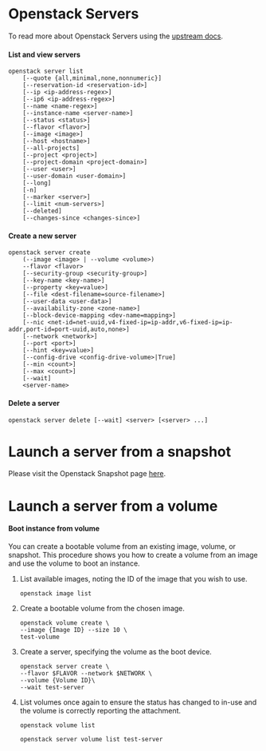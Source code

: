 # Openstack Servers

To read more about Openstack Servers using the [upstream docs](https://docs.openstack.org/python-openstackclient/latest/cli/command-objects/server.html).

#### List and view servers

``` shell
openstack server list
    [--quote {all,minimal,none,nonnumeric}]
    [--reservation-id <reservation-id>]
    [--ip <ip-address-regex>]
    [--ip6 <ip-address-regex>]
    [--name <name-regex>]
    [--instance-name <server-name>]
    [--status <status>]
    [--flavor <flavor>]
    [--image <image>]
    [--host <hostname>]
    [--all-projects]
    [--project <project>]
    [--project-domain <project-domain>]
    [--user <user>]
    [--user-domain <user-domain>]
    [--long]
    [-n]
    [--marker <server>]
    [--limit <num-servers>]
    [--deleted]
    [--changes-since <changes-since>]
```

#### Create a new server

``` shell
openstack server create
    (--image <image> | --volume <volume>)
    --flavor <flavor>
    [--security-group <security-group>]
    [--key-name <key-name>]
    [--property <key=value>]
    [--file <dest-filename=source-filename>]
    [--user-data <user-data>]
    [--availability-zone <zone-name>]
    [--block-device-mapping <dev-name=mapping>]
    [--nic <net-id=net-uuid,v4-fixed-ip=ip-addr,v6-fixed-ip=ip-addr,port-id=port-uuid,auto,none>]
    [--network <network>]
    [--port <port>]
    [--hint <key=value>]
    [--config-drive <config-drive-volume>|True]
    [--min <count>]
    [--max <count>]
    [--wait]
    <server-name>
```

#### Delete a server

``` shell
openstack server delete [--wait] <server> [<server> ...]
```

# Launch a server from a snapshot

Please visit the Openstack Snapshot page [here](openstack-snapshot.md).

# Launch a server from a volume

#### Boot instance from volume

You can create a bootable volume from an existing image, volume, or snapshot. This procedure shows you how to create a volume from an image and use the volume to boot an instance.

1. List available images, noting the ID of the image that you wish to use.

    ``` shell
    openstack image list
    ```

2. Create a bootable volume from the chosen image.

    ``` shell
    openstack volume create \
    --image {Image ID} --size 10 \
    test-volume
    ```

3. Create a server, specifying the volume as the boot device.

    ``` shell
    openstack server create \
    --flavor $FLAVOR --network $NETWORK \
    --volume {Volume ID}\
    --wait test-server
    ```

4. List volumes once again to ensure the status has changed to in-use and the volume is correctly reporting the attachment.

    ``` shell
    openstack volume list
    ```

    ``` shell
    openstack server volume list test-server
    ```

